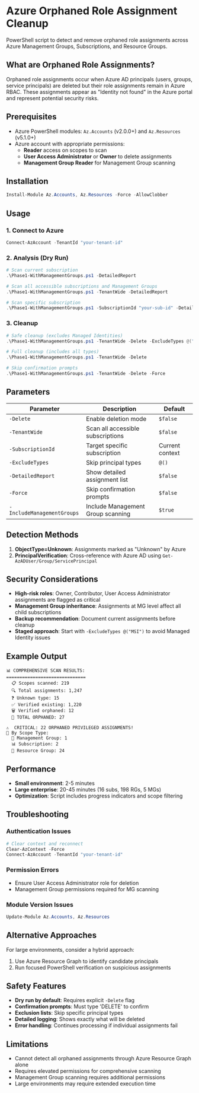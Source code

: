 # Azure Orphaned Role Assignment Cleanup

PowerShell script to detect and remove orphaned role assignments across Azure Management Groups, Subscriptions, and Resource Groups.

## What are Orphaned Role Assignments?

Orphaned role assignments occur when Azure AD principals (users, groups, service principals) are deleted but their role assignments remain in Azure RBAC. These assignments appear as "Identity not found" in the Azure portal and represent potential security risks.

## Prerequisites

- Azure PowerShell modules: `Az.Accounts` (v2.0.0+) and `Az.Resources` (v5.1.0+)
- Azure account with appropriate permissions:
  - **Reader** access on scopes to scan
  - **User Access Administrator** or **Owner** to delete assignments
  - **Management Group Reader** for Management Group scanning

## Installation

```powershell
Install-Module Az.Accounts, Az.Resources -Force -AllowClobber
```

## Usage

### 1. Connect to Azure
```powershell
Connect-AzAccount -TenantId "your-tenant-id"
```

### 2. Analysis (Dry Run)
```powershell
# Scan current subscription
.\Phase1-WithManagementGroups.ps1 -DetailedReport

# Scan all accessible subscriptions and Management Groups
.\Phase1-WithManagementGroups.ps1 -TenantWide -DetailedReport

# Scan specific subscription
.\Phase1-WithManagementGroups.ps1 -SubscriptionId "your-sub-id" -DetailedReport
```

### 3. Cleanup
```powershell
# Safe cleanup (excludes Managed Identities)
.\Phase1-WithManagementGroups.ps1 -TenantWide -Delete -ExcludeTypes @("MSI")

# Full cleanup (includes all types)
.\Phase1-WithManagementGroups.ps1 -TenantWide -Delete

# Skip confirmation prompts
.\Phase1-WithManagementGroups.ps1 -TenantWide -Delete -Force
```

## Parameters

| Parameter | Description | Default |
|-----------|-------------|---------|
| `-Delete` | Enable deletion mode | `$false` |
| `-TenantWide` | Scan all accessible subscriptions | `$false` |
| `-SubscriptionId` | Target specific subscription | Current context |
| `-ExcludeTypes` | Skip principal types | `@()` |
| `-DetailedReport` | Show detailed assignment list | `$false` |
| `-Force` | Skip confirmation prompts | `$false` |
| `-IncludeManagementGroups` | Include Management Group scanning | `$true` |

## Detection Methods

1. **ObjectType=Unknown**: Assignments marked as "Unknown" by Azure
2. **PrincipalVerification**: Cross-reference with Azure AD using `Get-AzADUser/Group/ServicePrincipal`

## Security Considerations

- **High-risk roles**: Owner, Contributor, User Access Administrator assignments are flagged as critical
- **Management Group inheritance**: Assignments at MG level affect all child subscriptions
- **Backup recommendation**: Document current assignments before cleanup
- **Staged approach**: Start with `-ExcludeTypes @("MSI")` to avoid Managed Identity issues

## Example Output

```
📊 COMPREHENSIVE SCAN RESULTS:
==============================
  📋 Scopes scanned: 219
  🔍 Total assignments: 1,247
  ❓ Unknown type: 15
  ✅ Verified existing: 1,220
  🗑️ Verified orphaned: 12
  🚨 TOTAL ORPHANED: 27

⚠️  CRITICAL: 22 ORPHANED PRIVILEGED ASSIGNMENTS!
📍 By Scope Type:
  🏢 Management Group: 1
  📊 Subscription: 2
  📁 Resource Group: 24
```

## Performance

- **Small environment**: 2-5 minutes
- **Large enterprise**: 20-45 minutes (16 subs, 198 RGs, 5 MGs)
- **Optimization**: Script includes progress indicators and scope filtering

## Troubleshooting

### Authentication Issues
```powershell
# Clear context and reconnect
Clear-AzContext -Force
Connect-AzAccount -TenantId "your-tenant-id"
```

### Permission Errors
- Ensure User Access Administrator role for deletion
- Management Group permissions required for MG scanning

### Module Version Issues
```powershell
Update-Module Az.Accounts, Az.Resources
```

## Alternative Approaches

For large environments, consider a hybrid approach:
1. Use Azure Resource Graph to identify candidate principals
2. Run focused PowerShell verification on suspicious assignments

## Safety Features

- **Dry run by default**: Requires explicit `-Delete` flag
- **Confirmation prompts**: Must type 'DELETE' to confirm
- **Exclusion lists**: Skip specific principal types
- **Detailed logging**: Shows exactly what will be deleted
- **Error handling**: Continues processing if individual assignments fail

## Limitations

- Cannot detect all orphaned assignments through Azure Resource Graph alone
- Requires elevated permissions for comprehensive scanning
- Management Group scanning requires additional permissions
- Large environments may require extended execution time